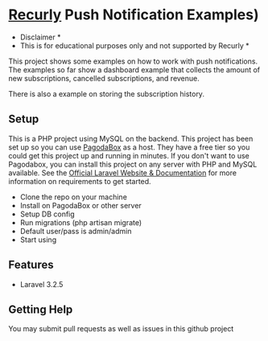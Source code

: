 # [Recurly](http://recurly.com) Push Notification Examples)

* Disclaimer *
* This is for educational purposes only and not supported by Recurly *

This project shows some examples on how to work with push notifications.  
The examples so far show a dashboard example that collects the amount of new
subscriptions, cancelled subscriptions, and revenue.

There is also a example on storing the subscription history.

## Setup

This is a PHP project using MySQL on the backend.  This project has been set up so you
can use [PagodaBox](https://pagodabox.com) as a host.  They have a free tier so you could
get this project up and running in minutes.  If you don't want to use Pagodabox, you can install
this project on any server with PHP and MySQL available. See the [Official Laravel Website & Documentation](http://laravel.com) for more information on requirements to get started.

- Clone the repo on your machine
- Install on PagodaBox or other server
- Setup DB config
- Run migrations (php artisan migrate)
- Default user/pass is admin/admin
- Start using

## Features

- Laravel 3.2.5

## Getting Help

You may submit pull requests as well as issues in this github project
